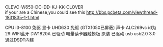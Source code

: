  CLEVO-W650-DC-DD-KJ-KK-CLOVER<br />
 if your are a Chinese,you could see this http://bbs.pcbeta.com/viewthread-1831835-1-1.html
 
 CPU	i3-8100	免驱
 显卡	UHD630	免驱 (GTX1050已屏蔽)
 声卡	ALC269vc	id为29
 WIFI蓝牙	DW1820A	已驱动
 电量读卡器触摸板	原装	已驱动
 usb	usb2.0 3.0	通过DSDT内建
